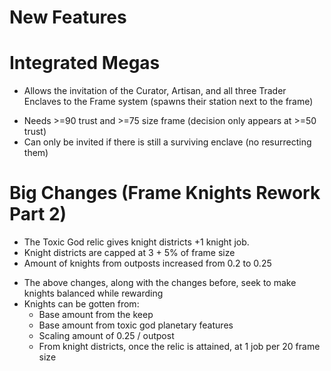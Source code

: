 # New Features 
# Integrated Megas
* Allows the invitation of the Curator, Artisan, and all three Trader Enclaves to the Frame system (spawns their station next to the frame)
- Needs >=90 trust and >=75 size frame (decision only appears at >=50 trust)
- Can only be invited if there is still a surviving enclave (no resurrecting them)

# Big Changes (Frame Knights Rework Part 2)
* The Toxic God relic gives knight districts +1 knight job.
* Knight districts are capped at 3 + 5% of frame size
* Amount of knights from outposts increased from 0.2 to 0.25
- The above changes, along with the changes before, seek to make knights balanced while rewarding
- Knights can be gotten from:
    - Base amount from the keep
    - Base amount from toxic god planetary features
    - Scaling amount of 0.25 / outpost
    - From knight districts, once the relic is attained, at 1 job per 20 frame size
